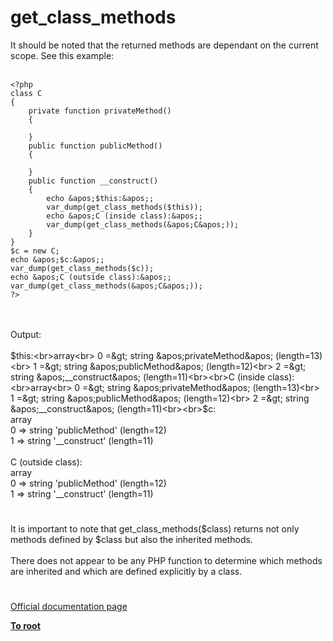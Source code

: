 # get_class_methods



It should be noted that the returned methods are dependant on the current scope. See this example:<br><br>

```
<?php
class C
{
    private function privateMethod()
    {
        
    }
    public function publicMethod()
    {
        
    }
    public function __construct()
    {
        echo &apos;$this:&apos;;
        var_dump(get_class_methods($this));
        echo &apos;C (inside class):&apos;;
        var_dump(get_class_methods(&apos;C&apos;));
    }
}
$c = new C;
echo &apos;$c:&apos;;
var_dump(get_class_methods($c));
echo &apos;C (outside class):&apos;;
var_dump(get_class_methods(&apos;C&apos;));
?>
```
<br><br>Output:<br><br>$this:<br>array<br>  0 =&gt; string &apos;privateMethod&apos; (length=13)<br>  1 =&gt; string &apos;publicMethod&apos; (length=12)<br>  2 =&gt; string &apos;__construct&apos; (length=11)<br><br>C (inside class):<br>array<br>  0 =&gt; string &apos;privateMethod&apos; (length=13)<br>  1 =&gt; string &apos;publicMethod&apos; (length=12)<br>  2 =&gt; string &apos;__construct&apos; (length=11)<br><br>$c:<br>array<br>  0 =&gt; string &apos;publicMethod&apos; (length=12)<br>  1 =&gt; string &apos;__construct&apos; (length=11)<br><br>C (outside class):<br>array<br>  0 =&gt; string &apos;publicMethod&apos; (length=12)<br>  1 =&gt; string &apos;__construct&apos; (length=11)  

#

It is important to note that get_class_methods($class) returns not only methods defined by $class but also the inherited methods.<br><br>There does not appear to be any PHP function to determine which methods are inherited and which are defined explicitly by a class.  

#

[Official documentation page](https://www.php.net/manual/en/function.get-class-methods.php)

**[To root](/README.md)**